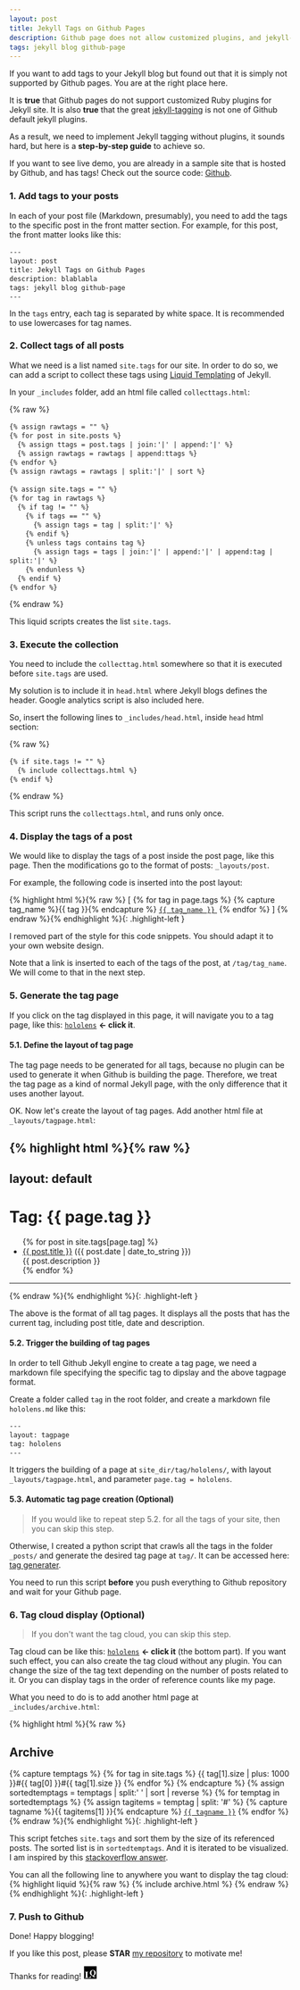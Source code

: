 ```yaml
---
layout: post
title: Jekyll Tags on Github Pages
description: Github page does not allow customized plugins, and jekyll-tagging is not one of the supported GEMs of Github pages. It needs some effort to add tag support your Jekyll blog hosted by Github page. This blog shows you how to do this step by step.
tags: jekyll blog github-page
---
```



<style>
.highlight-left {margin-left: 0}
</style>


If you want to add tags to your Jekyll blog but found out that it is simply not supported by Github pages. You are at the right place here.

It is **true** that Github pages do not support customized Ruby plugins for Jekyll site. It is also **true** that the great [jekyll-tagging](https://github.com/pattex/jekyll-tagging) is not one of Github default jekyll plugins.

As a result, we need to implement Jekyll tagging without plugins, it sounds hard, but here is a **step-by-step guide** to achieve so.

If you want to see live demo, you are already in a sample site that is hosted by Github, and has tags! Check out the source code: [Github](https://github.com/qian256/qian256.github.io/).

### 1. Add tags to your posts

In each of your post file (Markdown, presumably), you need to add the tags to the specific post in the front matter section. For example, for this post, the front matter looks like this:

```
---
layout: post
title: Jekyll Tags on Github Pages
description: blablabla
tags: jekyll blog github-page
---
```

In the `tags` entry, each tag is separated by white space. It is recommended to use lowercases for tag names.

### 2. Collect tags of all posts

What we need is a list named `site.tags` for our site. In order to do so, we can add a script to collect these tags using [Liquid Templating](https://jekyllrb.com/docs/templates/) of Jekyll.

In your `_includes` folder, add an html file called `collecttags.html`:

{% raw %}
```liquid
{% assign rawtags = "" %}
{% for post in site.posts %}
  {% assign ttags = post.tags | join:'|' | append:'|' %}
  {% assign rawtags = rawtags | append:ttags %}
{% endfor %}
{% assign rawtags = rawtags | split:'|' | sort %}

{% assign site.tags = "" %}
{% for tag in rawtags %}
  {% if tag != "" %}
    {% if tags == "" %}
      {% assign tags = tag | split:'|' %}
    {% endif %}
    {% unless tags contains tag %}
      {% assign tags = tags | join:'|' | append:'|' | append:tag | split:'|' %}
    {% endunless %}
  {% endif %}
{% endfor %}
```
{% endraw %}

This liquid scripts creates the list `site.tags`.

### 3. Execute the collection

You need to include the `collecttag.html` somewhere so that it is executed before `site.tags` are used.

My solution is to include it in `head.html` where Jekyll blogs defines the header. Google analytics script is also included here.

So, insert the following lines to `_includes/head.html`, inside `head` html section:

{% raw %}
```liquid
{% if site.tags != "" %}
  {% include collecttags.html %}
{% endif %}
```
{% endraw %}

This script runs the `collecttags.html`, and runs only once.

### 4. Display the tags of a post

We would like to display the tags of a post inside the post page, like this page. Then the modifications go to the format of posts: `_layouts/post`.

For example, the following code is inserted into the post layout:

{% highlight html %}{% raw %}
<span>[
  {% for tag in page.tags %}
    {% capture tag_name %}{{ tag }}{% endcapture %}
    <a href="/tag/{{ tag_name }}"><code class="highligher-rouge"><nobr>{{ tag_name }}</nobr></code>&nbsp;</a>
  {% endfor %}
]</span>
{% endraw %}{% endhighlight %}{: .highlight-left }

I removed part of the style for this code snippets. You should adapt it to your own website design.

Note that a link is inserted to each of the tags of the post, at `/tag/tag_name`. We will come to that in the next step.

### 5. Generate the tag page

If you click on the tag displayed in this page, it will navigate you to a tag page, like this: <a class="no-underline" href="http://longqian.me/tag/hololens/"><code class="highligher-rouge"><nobr>hololens</nobr></code></a> **<- click it**.

#### 5.1. Define the layout of tag page

The tag page needs to be generated for all tags, because no plugin can be used to generate it when Github is building the page. Therefore, we treat the tag page as a kind of normal Jekyll page, with the only difference that it uses another layout.

OK. Now let's create the layout of tag pages. Add another html file at `_layouts/tagpage.html`:

{% highlight html %}{% raw %}
---
layout: default
---
<div class="post">
<h1>Tag: {{ page.tag }}</h1>
<ul>
{% for post in site.tags[page.tag] %}
  <li><a href="{{ post.url }}">{{ post.title }}</a> ({{ post.date | date_to_string }})<br>
    {{ post.description }}
  </li>
{% endfor %}
</ul>
</div>
<hr>
{% endraw %}{% endhighlight %}{: .highlight-left }

The above is the format of all tag pages. It displays all the posts that has the current tag, including post title, date and description.

#### 5.2. Trigger the building of tag pages

In order to tell Github Jekyll engine to create a tag page, we need a markdown file specifying the specific tag to dipslay and the above tagpage format.

Create a folder called `tag` in the root folder, and create a markdown file `hololens.md` like this:

```
---
layout: tagpage
tag: hololens
---
```

It triggers the building of a page at `site_dir/tag/hololens/`, with layout `_layouts/tagpage.html`, and parameter `page.tag = hololens`.

#### 5.3. Automatic tag page creation (Optional)

> If you would like to repeat step 5.2. for all the tags of your site, then you can skip this step.

Otherwise, I created a python script that crawls all the tags in the folder `_posts/` and generate the desired tag page at `tag/`. It can be accessed here: [tag generater](https://github.com/qian256/qian256.github.io/blob/master/tag_generator.py).

You need to run this script **before** you push everything to Github repository and wait for your Github page.

### 6. Tag cloud display (Optional)

> If you don't want the tag cloud, you can skip this step.

Tag cloud can be like this: <a class="no-underline" href="http://longqian.me/tag/hololens/"><code class="highligher-rouge"><nobr>hololens</nobr></code></a> **<- click it** (the bottom part). If you want such effect, you can also create the tag cloud without any plugin. You can change the size of the tag text depending on the number of posts related to it. Or you can display tags in the order of reference counts like my page.

What you need to do is to add another html page at `_includes/archive.html`:

{% highlight html %}{% raw %}
<h2>Archive</h2>
{% capture temptags %}
  {% for tag in site.tags %}
    {{ tag[1].size | plus: 1000 }}#{{ tag[0] }}#{{ tag[1].size }}
  {% endfor %}
{% endcapture %}
{% assign sortedtemptags = temptags | split:' ' | sort | reverse %}
{% for temptag in sortedtemptags %}
  {% assign tagitems = temptag | split: '#' %}
  {% capture tagname %}{{ tagitems[1] }}{% endcapture %}
  <a href="/tag/{{ tagname }}"><code class="highligher-rouge"><nobr>{{ tagname }}</nobr></code></a>
{% endfor %}
{% endraw %}{% endhighlight %}{: .highlight-left }

This script fetches `site.tags` and sort them by the size of its referenced posts. The sorted list is in `sortedtemptags`. And it is iterated to be visualized. I am inspired by this [stackoverflow answer](http://stackoverflow.com/questions/13025281/how-to-get-a-sorted-tags-list-in-jekyll).

You can all the following line to anywhere you want to display the tag cloud:
{% highlight liquid %}{% raw %}
{% include archive.html %}
{% endraw %}{% endhighlight %}{: .highlight-left }


### 7. Push to Github

Done! Happy blogging!

If you like this post, please **STAR** [my repository](https://github.com/qian256/qian256.github.io) to motivate me!

Thanks for reading! <img class="inline" src="/public/LQ144x144.png" alt="LQ" style="width:1.5rem;height:1.5rem;" />

